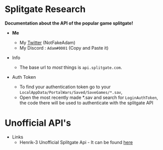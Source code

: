 # Splitgate Research
**Documentation about the API of the popular game splitgate!**

- **Me**
  - My [Twitter](https://twitter.com/notfakeadam) (NotFakeAdam)
  - My Discord : `Adаm#0001` (Copy and Paste it)
  
- Info
  - The base url to *most* things is `api.splitgate.com`.

- Auth Token
  - To find your authentication token go to your `LocalAppData/PortalWars/Saved/SaveGames/*.sav`, 
  - Open the most recently made *.sav and search for `LoginAuthToken`, the code there will be used to authenticate with the splitgate API

# Unofficial API's
- Links
  - Henrik-3 Unofficial Splitgate Api - It can be found [here](https://github.com/Henrik-3/unofficial-splitgate-api)


